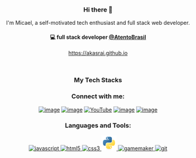 <h3 align="center"> Hi there 👋</h3>

<p align="center">
I'm Micael, a self-motivated tech enthusiast and full stack web developer.
</p>

<h4 align="center">
💻 full stack developer <a href="https://github.com/machnetinc">@AtentoBrasil</a> 
</h4>
<p  align="center">
<a href="https://akasrai.github.io/">https://akasrai.github.io</a>
</p>

<br/>
<h3 align="center">
My Tech Stacks
</h3>

<h3 align="center">Connect with me:</h3>
<div align="center">
  
[![image](https://img.shields.io/badge/Twitter-1DA1F2?style=for-the-badge&logo=twitter&logoColor=white)](https://twitter.com/brantlauro)
[![image](https://img.shields.io/badge/Instagram-E4405F?style=for-the-badge&logo=instagram&logoColor=white)](https://www.instagram.com/brantlaurodev/)
[![YouTube](https://img.shields.io/badge/YouTube-%23FF0000.svg?style=for-the-badge&logo=YouTube&logoColor=white)](https://www.youtube.com/channel/UCFY97QnR2mLQR4eEXQWKwXg)
[![image](https://img.shields.io/badge/Gmail-D14836?style=for-the-badge&logo=gmail&logoColor=white)](mailto:tecmidiainfor@gmail.com)
[![image](https://img.shields.io/badge/LinkedIn-0077B5?style=for-the-badge&logo=linkedin&logoColor=white)](https://www.linkedin.com/in/micael-itair%C3%A3-7792a27a/)
</div>

<h3 align="center">Languages and Tools:</h3>

<p align="center"> 
  <a href="https://www.javascript.com/" target="_blank"> 
    <img src="https://cdn.jsdelivr.net/gh/devicons/devicon/icons/javascript/javascript-original.svg" alt="javascript" width="40" height="40"/> 
  </a>
  <a href="https://www.w3.org/html/" target="_blank"> 
    <img src="https://cdn.jsdelivr.net/gh/devicons/devicon/icons/html5/html5-plain-wordmark.svg" alt="html5" width="40" height="40"/> 
  </a>
  <a href="https://www.w3schools.com/css/" target="_blank"> 
    <img src="https://cdn.jsdelivr.net/gh/devicons/devicon/icons/css3/css3-plain-wordmark.svg" alt="css3" width="40" height="40"/> 
  </a> 
  <a href="https://www.python.org" target="_blank"> 
    <img src="https://raw.githubusercontent.com/devicons/devicon/master/icons/python/python-original.svg" alt="python" width="40" height="40"/> 
  </a>   
   <a href="https://gamemaker.io/en" target="_blank"> 
    <img src="https://coal.gamemaker.io/sites/5d75794b3c84c70006700381/theme/images/svg/logomark.svg?1653389763" alt="gamemaker" width="40" height="40"/> 
  </a>
  <a href="https://git-scm.com/" target="_blank"> 
    <img src="https://www.vectorlogo.zone/logos/git-scm/git-scm-icon.svg" alt="git" width="40" height="40"/> 
  </a>
</p>
